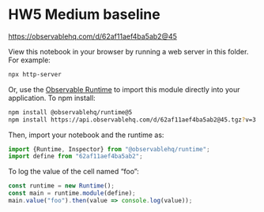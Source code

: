 # HW5 Medium baseline

https://observablehq.com/d/62af11aef4ba5ab2@45

View this notebook in your browser by running a web server in this folder. For
example:

~~~sh
npx http-server
~~~

Or, use the [Observable Runtime](https://github.com/observablehq/runtime) to
import this module directly into your application. To npm install:

~~~sh
npm install @observablehq/runtime@5
npm install https://api.observablehq.com/d/62af11aef4ba5ab2@45.tgz?v=3
~~~

Then, import your notebook and the runtime as:

~~~js
import {Runtime, Inspector} from "@observablehq/runtime";
import define from "62af11aef4ba5ab2";
~~~

To log the value of the cell named “foo”:

~~~js
const runtime = new Runtime();
const main = runtime.module(define);
main.value("foo").then(value => console.log(value));
~~~
